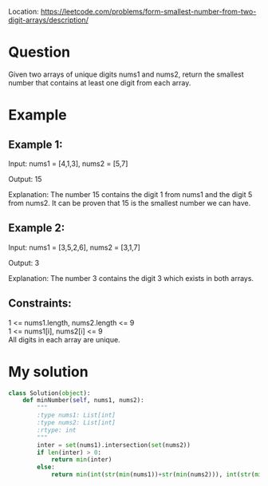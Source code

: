 Location: https://leetcode.com/problems/form-smallest-number-from-two-digit-arrays/description/
# Question
Given two arrays of unique digits nums1 and nums2, return the smallest number that contains at least one digit from each array.

 
# Example

## Example 1:

Input: nums1 = [4,1,3], nums2 = [5,7]

Output: 15

Explanation: The number 15 contains the digit 1 from nums1 and the digit 5 from nums2. It can be proven that 15 is the smallest number we can have.

## Example 2:

Input: nums1 = [3,5,2,6], nums2 = [3,1,7]

Output: 3

Explanation: The number 3 contains the digit 3 which exists in both arrays.

## Constraints:

1 <= nums1.length, nums2.length <= 9\
1 <= nums1[i], nums2[i] <= 9\
All digits in each array are unique.
 

# My solution 
```python
class Solution(object):
    def minNumber(self, nums1, nums2):
        """
        :type nums1: List[int]
        :type nums2: List[int]
        :rtype: int
        """
        inter = set(nums1).intersection(set(nums2))
        if len(inter) > 0:
            return min(inter)
        else:
            return min(int(str(min(nums1))+str(min(nums2))), int(str(min(nums2))+str(min(nums1))))
```
